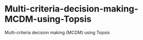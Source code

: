 # Multi-criteria-decision-making-MCDM-using-Topsis
Multi-criteria decision making (MCDM) using Topsis
